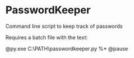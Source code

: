 # PasswordKeeper
Command line script to keep track of passwords

Requires a batch file with the text:

@py.exe C:\PATH\passwordkeeper.py %*
@pause
